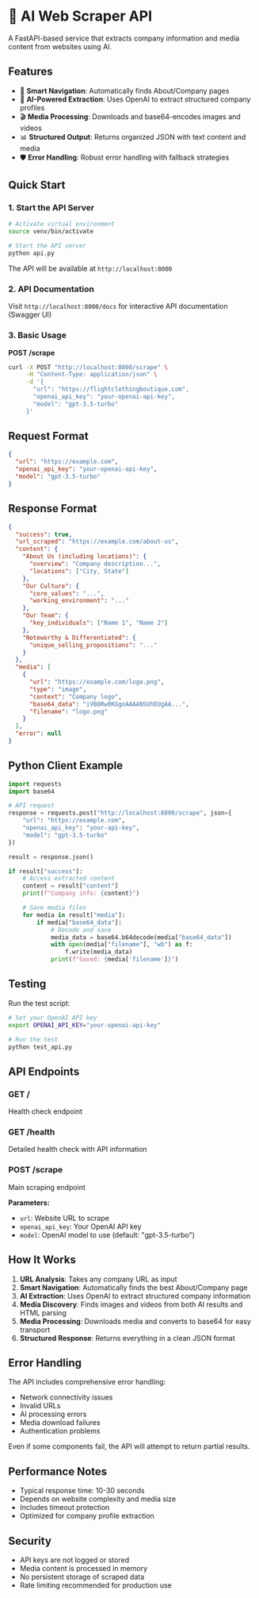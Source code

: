 # 🚀 AI Web Scraper API

A FastAPI-based service that extracts company information and media content from websites using AI.

## Features

- 🧭 **Smart Navigation**: Automatically finds About/Company pages
- 🤖 **AI-Powered Extraction**: Uses OpenAI to extract structured company profiles
- 🎬 **Media Processing**: Downloads and base64-encodes images and videos
- 📊 **Structured Output**: Returns organized JSON with text content and media
- 🛡️ **Error Handling**: Robust error handling with fallback strategies

## Quick Start

### 1. Start the API Server

```bash
# Activate virtual environment
source venv/bin/activate

# Start the API server
python api.py
```

The API will be available at `http://localhost:8000`

### 2. API Documentation

Visit `http://localhost:8000/docs` for interactive API documentation (Swagger UI)

### 3. Basic Usage

**POST /scrape**

```bash
curl -X POST "http://localhost:8000/scrape" \
     -H "Content-Type: application/json" \
     -d '{
       "url": "https://flightclothingboutique.com",
       "openai_api_key": "your-openai-api-key",
       "model": "gpt-3.5-turbo"
     }'
```

## Request Format

```json
{
  "url": "https://example.com",
  "openai_api_key": "your-openai-api-key",
  "model": "gpt-3.5-turbo"
}
```

## Response Format

```json
{
  "success": true,
  "url_scraped": "https://example.com/about-us",
  "content": {
    "About Us (including locations)": {
      "overview": "Company description...",
      "locations": ["City, State"]
    },
    "Our Culture": {
      "core_values": "...",
      "working_environment": "..."
    },
    "Our Team": {
      "key_individuals": ["Name 1", "Name 2"]
    },
    "Noteworthy & Differentiated": {
      "unique_selling_propositions": "..."
    }
  },
  "media": [
    {
      "url": "https://example.com/logo.png",
      "type": "image",
      "context": "Company logo",
      "base64_data": "iVBORw0KGgoAAAANSUhEUgAA...",
      "filename": "logo.png"
    }
  ],
  "error": null
}
```

## Python Client Example

```python
import requests
import base64

# API request
response = requests.post("http://localhost:8000/scrape", json={
    "url": "https://example.com",
    "openai_api_key": "your-api-key",
    "model": "gpt-3.5-turbo"
})

result = response.json()

if result["success"]:
    # Access extracted content
    content = result["content"]
    print(f"Company info: {content}")

    # Save media files
    for media in result["media"]:
        if media["base64_data"]:
            # Decode and save
            media_data = base64.b64decode(media["base64_data"])
            with open(media["filename"], "wb") as f:
                f.write(media_data)
            print(f"Saved: {media['filename']}")
```

## Testing

Run the test script:

```bash
# Set your OpenAI API key
export OPENAI_API_KEY="your-openai-api-key"

# Run the test
python test_api.py
```

## API Endpoints

### GET /

Health check endpoint

### GET /health

Detailed health check with API information

### POST /scrape

Main scraping endpoint

**Parameters:**

- `url`: Website URL to scrape
- `openai_api_key`: Your OpenAI API key
- `model`: OpenAI model to use (default: "gpt-3.5-turbo")

## How It Works

1. **URL Analysis**: Takes any company URL as input
2. **Smart Navigation**: Automatically finds the best About/Company page
3. **AI Extraction**: Uses OpenAI to extract structured company information
4. **Media Discovery**: Finds images and videos from both AI results and HTML parsing
5. **Media Processing**: Downloads media and converts to base64 for easy transport
6. **Structured Response**: Returns everything in a clean JSON format

## Error Handling

The API includes comprehensive error handling:

- Network connectivity issues
- Invalid URLs
- AI processing errors
- Media download failures
- Authentication problems

Even if some components fail, the API will attempt to return partial results.

## Performance Notes

- Typical response time: 10-30 seconds
- Depends on website complexity and media size
- Includes timeout protection
- Optimized for company profile extraction

## Security

- API keys are not logged or stored
- Media content is processed in memory
- No persistent storage of scraped data
- Rate limiting recommended for production use

